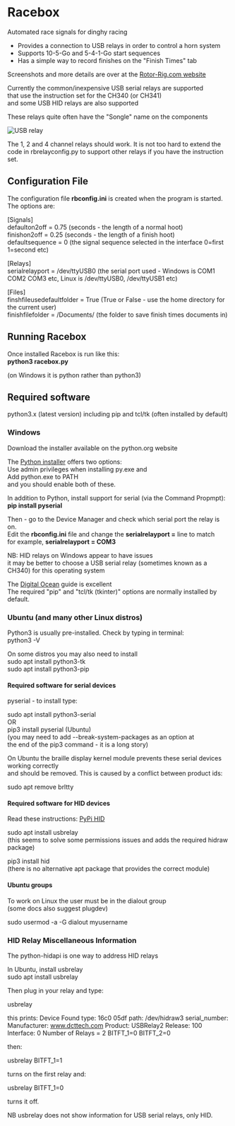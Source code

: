 # Racebox
Automated race signals for dinghy racing

* Provides a connection to USB relays in order to control a horn system
* Supports 10-5-Go and 5-4-1-Go start sequences
* Has a simple way to record finishes on the "Finish Times" tab

Screenshots and more details are over at the [Rotor-Rig.com website](https://www.rotor-rig.com/racebox)

Currently the common/inexpensive USB serial relays are supported\
that use the instruction set for the CH340 (or CH341)\
and some USB HID relays are also supported

These relays quite often have the "Songle" name on the components

![USB relay](https://github.com/Ian-Rotor-Rig/racebox/assets/90469594/fbae9351-5044-4e16-924e-9634cf990999)

The 1, 2 and 4 channel relays should work. It is not too hard to extend the\
code in rbrelayconfig.py to support other relays if you have the instruction set.

## Configuration File
The configuration file **rbconfig.ini** is created when the program is started.\
The options are:

\[Signals\]\
defaulton2off = 0.75 (seconds - the length of a normal hoot)\
finishon2off = 0.25 (seconds - the length of a finish hoot)\
defaultsequence = 0 (the signal sequence selected in the interface 0=first 1=second etc)

\[Relays\]\
serialrelayport = /dev/ttyUSB0 (the serial port used - Windows is COM1 COM2 COM3 etc, Linux is /dev/ttyUSB0, /dev/ttyUSB1 etc)

\[Files\]\
finshfileusedefaultfolder = True (True or False - use the home directory for the current user)\
finishfilefolder = /Documents/ (the folder to save finish times documents in)

## Running Racebox
Once installed Racebox is run like this:\
**python3 racebox.py**

(on Windows it is python rather than python3)

## Required software
python3.x (latest version) including pip and tcl/tk (often installed by default)

### Windows
Download the installer available on the python.org website

The [Python installer](https://www.python.org/downloads) offers two options:\
Use admin privileges when installing py.exe and\
Add python.exe to PATH\
and you should enable both of these.

In addition to Python, install support for serial (via the Command Propmpt):\
**pip install pyserial**

Then - go to the Device Manager and check which serial port the relay is on.\
Edit the **rbconfig.ini** file and change the **serialrelayport =** line to match\
for example, **serialrelayport = COM3**

NB: HID relays on Windows appear to have issues\
it may be better to choose a USB serial relay (sometimes known as a CH340) for this operating system

The [Digital Ocean](https://www.digitalocean.com/community/tutorials/install-python-windows-10) guide is excellent\
The required "pip" and "tcl/tk (tkinter)" options are normally installed by default.

### Ubuntu (and many other Linux distros)
Python3 is usually pre-installed. Check by typing in terminal:\
python3 -V

On some distros you may also need to install\
sudo apt install python3-tk\
sudo apt install python3-pip

#### Required software for serial devices
pyserial - to install type:

sudo apt install python3-serial\
OR\
pip3 install pyserial (Ubuntu)\
(you may need to add --break-system-packages as an option at\
the end of the pip3 command - it is a long story)

On Ubuntu the braille display kernel module prevents these serial devices working correctly\
and should be removed. This is caused by a conflict between product ids:

sudo apt remove brltty

#### Required software for HID devices
Read these instructions: [PyPi HID](https://pypi.org/project/hid/)

sudo apt install usbrelay\
(this seems to solve some permissions issues and adds the required hidraw package)

pip3 install hid\
(there is no alternative apt package that provides the correct module)

#### Ubuntu groups
To work on Linux the user must be in the dialout group\
(some docs also suggest plugdev)

sudo usermod -a -G dialout myusername

### HID Relay Miscellaneous Information

The python-hidapi is one way to address HID relays

In Ubuntu, install usbrelay\
sudo apt install usbrelay

Then plug in your relay and type:

usbrelay

this prints:
Device Found
  type: 16c0 05df
  path: /dev/hidraw3
  serial_number: 
  Manufacturer: www.dcttech.com
  Product:      USBRelay2
  Release:      100
  Interface:    0
  Number of Relays = 2
BITFT_1=0
BITFT_2=0

then:

usbrelay BITFT_1=1

turns on the first relay and:

usbrelay BITFT_1=0

turns it off.

NB usbrelay does not show information for USB serial relays, only HID.